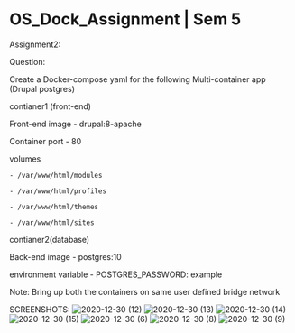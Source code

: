 # OS_Dock_Assignment | Sem 5
Assignment2:

Question:

Create a Docker-compose yaml for the following Multi-container app (Drupal postgres)

contianer1 (front-end)

Front-end image - drupal:8-apache

Container port - 80

volumes 

    - /var/www/html/modules
    
    - /var/www/html/profiles
    
    - /var/www/html/themes
    
    - /var/www/html/sites
    
contianer2(database)

Back-end image - postgres:10

environment variable - POSTGRES_PASSWORD: example

Note: Bring up both the containers on same user defined bridge network

SCREENSHOTS:
![2020-12-30 (12)](https://user-images.githubusercontent.com/76741091/103317515-67403680-4a51-11eb-903a-9acb26969430.png)
![2020-12-30 (13)](https://user-images.githubusercontent.com/76741091/103317517-6909fa00-4a51-11eb-81a1-56563da29602.png)
![2020-12-30 (14)](https://user-images.githubusercontent.com/76741091/103317519-6a3b2700-4a51-11eb-8ac0-e3fb917d2bf6.png)
![2020-12-30 (15)](https://user-images.githubusercontent.com/76741091/103317520-6a3b2700-4a51-11eb-9358-d657f3041da3.png)
![2020-12-30 (6)](https://user-images.githubusercontent.com/76741091/103317521-6ad3bd80-4a51-11eb-9eaf-ac368faed103.png)
![2020-12-30 (8)](https://user-images.githubusercontent.com/76741091/103317523-6b6c5400-4a51-11eb-9664-5d53b969ffda.png)
![2020-12-30 (9)](https://user-images.githubusercontent.com/76741091/103317524-6b6c5400-4a51-11eb-82f0-223379b0ce32.png)

